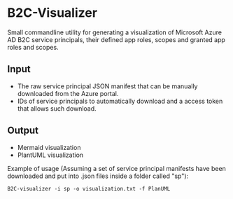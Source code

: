 # B2C-Visualizer

Small commandline utility for generating a visualization of Microsoft Azure AD B2C service principals, their defined app roles, scopes and granted app roles and scopes.

## Input
- The raw service principal JSON manifest that can be manually downloaded from the Azure portal.
- IDs of service principals to automatically download and a access token that allows such download.

## Output
- Mermaid visualization
- PlantUML visualization

Example of usage (Assuming a set of service principal manifests have been downloaded and put into .json files inside a folder called "sp"):
```
B2C-visualizer -i sp -o visualization.txt -f PlanUML
```
